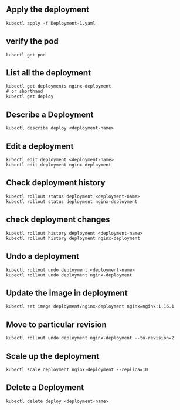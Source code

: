 ## Apply the deployment 
```
kubectl apply -f Deployment-1.yaml
```

## verify the pod 
```
kubectl get pod 
```

## List all the deployment 
```
kubectl get deployments nginx-deployment
# or shorthand
kubectl get deploy 
```

## Describe a Deployment
```
kubectl describe deploy <deployment-name>
```

## Edit a deployment 
```
kubectl edit deployment <deployment-name>
kubectl edit deployment nginx-deployment 
```

## Check deployment history 
```
kubectl rollout status deployment <deployment-name>
kubectl rollout status deployment nginx-deployment 
```

## check deployment changes 
```
kubectl rollout history deployment <deployment-name>
kubectl rollout history deployment nginx-deployment 
```

## Undo a deployment 
```
kubectl rollout undo deployment <deployment-name>
kubectl rollout undo deployment nginx-deployment 
```
## Update the image in deployment 
```
kubectl set image deployment/nginx-deployment nginx=nginx:1.16.1
```


## Move to particular revision 
```
kubectl rollout undo deployment nginx-deployment --to-revision=2
```

## Scale up the deployment 
```
kubectl scale deployment nginx-deployment --replica=10
```

## Delete a Deployment
```
kubectl delete deploy <deployment-name>
```
